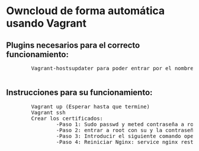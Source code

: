 <h1>Owncloud de forma automática usando Vagrant</h1>

<h2>Plugins necesarios para el correcto funcionamiento:</h2>
<pre>
        Vagrant-hostsupdater para poder entrar por el nombre de la máquina
 </pre>
<h2>Instrucciones para su funcionamiento:</h2>
<pre>
        Vagrant up (Esperar hasta que termine)
        Vagrant ssh 
        Crear los certificados:
                -Paso 1: Sudo passwd y meted contraseña a root
                -Paso 2: entrar a root con su y la contraseña
                -Paso 3: Introducir el siguiente comando openssl req -x509 -nodes -days 36500 -newkey rsa:2048 -keyout /etc/nginx/ssl/owncloud.key -out /etc/nginx/ssl/owncloud.crt
                -Paso 4: Reiniciar Nginx: service nginx restart
</pre>
